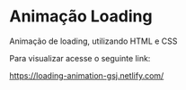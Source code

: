 # Animação Loading

Animação de loading, utilizando HTML e CSS

Para visualizar acesse o seguinte link:

https://loading-animation-gsj.netlify.com/
